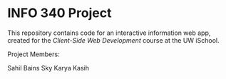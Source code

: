 # INFO 340 Project

This repository contains code for an interactive information web app, created for the _Client-Side Web Development_ course at the UW iSchool.

Project Members:

Sahil Bains
Sky Karya Kasih
